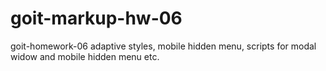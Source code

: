 # goit-markup-hw-06

goit-homework-06
adaptive styles, mobile hidden menu, scripts for modal widow and mobile hidden menu etc.
